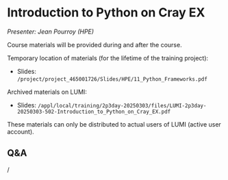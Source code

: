 # Introduction to Python on Cray EX

*Presenter: Jean Pourroy (HPE)*

Course materials will be provided during and after the course.

Temporary location of materials (for the lifetime of the training project):

-   Slides: `/project/project_465001726/Slides/HPE/11_Python_Frameworks.pdf`

Archived materials on LUMI:

-   Slides: `/appl/local/training/2p3day-20250303/files/LUMI-2p3day-20250303-502-Introduction_to_Python_on_Cray_EX.pdf`

<!--
-   Recording: `/appl/local/training/2p3day-20250303/recordings/502-Introduction_to_Python_on_Cray_EX.mp4`
-->

These materials can only be distributed to actual users of LUMI (active user account).


## Q&A

/

